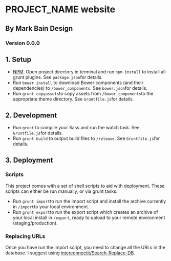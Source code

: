 # PROJECT_NAME website

## By Mark Bain Design

### Version 0.0.0

## 1. Setup

- [NPM]. Open project directory in terminal and run `npm install` to install all grunt plugins. See `package.json`for details. 
- Run `bower install` to download Bower components (and their dependencies) to `/bower_components`. See `bower.json`for details.
- Run `grunt copyassets`to copy assets from `/bower_components`to the appropriate theme directory. See `Gruntfile.js`for details.

## 2. Development

- Run `grunt` to compile your Sass and run the watch task. See `Gruntfile.js`for details.
- Run `grunt build` to output build files to `/release`. See `Gruntfile.js`for details.

## 3. Deployment

### Scripts

This project comes with a set of shell scripts to aid with deployment. These scripts can either be run manually, or via grunt tasks:

- Run `grunt import`to run the import script and install the archive currently in `/import`to your local environment.
- Run `grunt export`to run the export script which creates an archive of your local install in `/export`, ready to upload to your remote environment (staging/production).

### Replacing URLs

Once you have run the import script, you need to change all the URLs in the database. I suggest using [interconnectit/Search-Replace-DB]. 

[NPM]: https://www.npmjs.com/
[interconnectit/Search-Replace-DB]: https://github.com/interconnectit/Search-Replace-DB